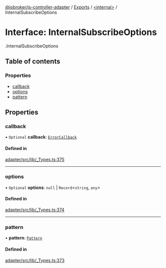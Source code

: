[@iobroker/js-controller-adapter](../README.md) / [Exports](../modules.md) / [<internal\>](../modules/internal_.md) / InternalSubscribeOptions

# Interface: InternalSubscribeOptions

[<internal>](../modules/internal_.md).InternalSubscribeOptions

## Table of contents

### Properties

- [callback](internal_.InternalSubscribeOptions.md#callback)
- [options](internal_.InternalSubscribeOptions.md#options)
- [pattern](internal_.InternalSubscribeOptions.md#pattern)

## Properties

### callback

• `Optional` **callback**: [`ErrorCallback`](../modules/internal_.md#errorcallback)

#### Defined in

[adapter/src/lib/_Types.ts:375](https://github.com/ioBroker/ioBroker.js-controller/blob/25f18577/packages/adapter/src/lib/_Types.ts#L375)

___

### options

• `Optional` **options**: ``null`` \| `Record`<`string`, `any`\>

#### Defined in

[adapter/src/lib/_Types.ts:374](https://github.com/ioBroker/ioBroker.js-controller/blob/25f18577/packages/adapter/src/lib/_Types.ts#L374)

___

### pattern

• **pattern**: [`Pattern`](../modules/internal_.md#pattern)

#### Defined in

[adapter/src/lib/_Types.ts:373](https://github.com/ioBroker/ioBroker.js-controller/blob/25f18577/packages/adapter/src/lib/_Types.ts#L373)
